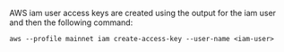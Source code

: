 AWS iam user access keys are created using the output for the iam user and then the following command:

```
aws --profile mainnet iam create-access-key --user-name <iam-user>
```
